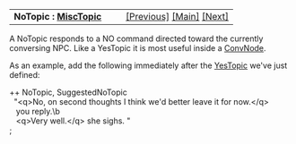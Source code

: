 <table width="100%" data-border="0" data-cellspacing="0"
data-cellpadding="3" data-bgcolor="#C0C0C0">
<colgroup>
<col style="width: 50%" />
<col style="width: 50%" />
</colgroup>
<tbody>
<tr>
<td style="text-align: left;"><strong>NoTopic : <a
href="misctopic.htm">MiscTopic</a><br />
</strong></td>
<td style="text-align: right;"><a href="yestopic.htm">[Previous]</a> <a
href="generalintroduction.htm">[Main]</a> <a
href="specialtopic.htm">[Next]</a></td>
</tr>
</tbody>
</table>

  
A NoTopic responds to a NO command directed toward the currently
conversing NPC. Like a YesTopic it is most useful inside a
[ConvNode](convnode.htm).  
  
As an example, add the following immediately after the
[YesTopic](yestopic.htm) we've just defined:  
  
++ NoTopic, SuggestedNoTopic  
  "\<q\>No, on second thoughts I think we'd better leave it for now.\</q\>  
   you reply.\b  
   \<q\>Very well.\</q\> she sighs. "  
;  
  
